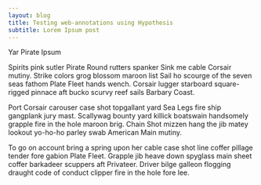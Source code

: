 ```yaml
---
layout: blog
title: Testing web-annotations using Hypothesis
subtitle: Lorem Ipsum post
---
```


Yar Pirate Ipsum

Spirits pink sutler Pirate Round rutters spanker Sink me cable Corsair mutiny. Strike colors grog blossom maroon list Sail ho scourge of the seven seas fathom Plate Fleet hands wench. Corsair lugger starboard square-rigged pinnace aft bucko scurvy reef sails Barbary Coast.

Port Corsair carouser case shot topgallant yard Sea Legs fire ship gangplank jury mast. Scallywag bounty yard killick boatswain handsomely grapple fire in the hole maroon brig. Chain Shot mizzen hang the jib matey lookout yo-ho-ho parley swab American Main mutiny.

To go on account bring a spring upon her cable case shot line coffer pillage tender fore gabion Plate Fleet. Grapple jib heave down spyglass main sheet coffer barkadeer scuppers aft Privateer. Driver bilge galleon flogging draught code of conduct clipper fire in the hole fore lee.

<script type="application/json" class="js-hypothesis-config">
  {
    "openSidebar": false,
    "theme": "clean"
  }
</script>

<script type="text/javascript" src="https://cdn.hypothes.is/hypothesis"></script>

<script type="text/javascript">

window.hypothesisConfig = function () {
  return {
    branding: {
      appBackgroundColor: 'white',
      ctaBackgroundColor: 'rgba(3, 11, 16, 1)',
      ctaTextColor: '#eee',
      selectionFontFamily: 'helvetica, arial, sans serif'
    }
  };
};

</script>

<style>
hypothesis-adder{
  position:fixed !important;
  bottom:50px !important;
  left:20px !important;
}

  </style>